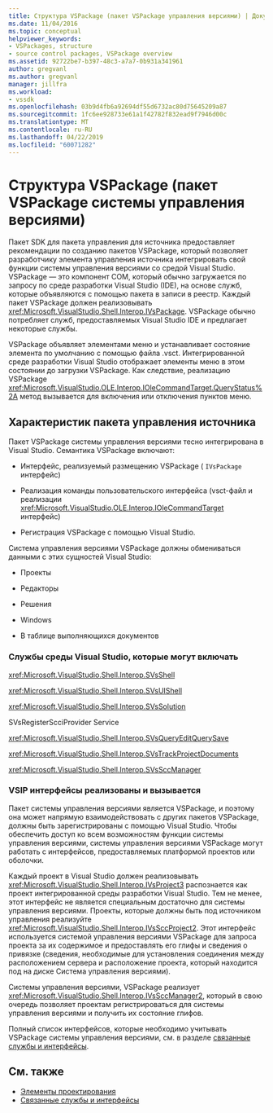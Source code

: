 ```yaml
---
title: Структура VSPackage (пакет VSPackage управления версиями) | Документация Майкрософт
ms.date: 11/04/2016
ms.topic: conceptual
helpviewer_keywords:
- VSPackages, structure
- source control packages, VSPackage overview
ms.assetid: 92722be7-b397-48c3-a7a7-0b931a341961
author: gregvanl
ms.author: gregvanl
manager: jillfra
ms.workload:
- vssdk
ms.openlocfilehash: 03b9d4fb6a92694df55d6732ac80d75645209a87
ms.sourcegitcommit: 1fc6ee928733e61a1f42782f832ead9f7946d00c
ms.translationtype: MT
ms.contentlocale: ru-RU
ms.lasthandoff: 04/22/2019
ms.locfileid: "60071282"
---
```

# <a name="vspackage-structure-source-control-vspackage"></a>Структура VSPackage (пакет VSPackage системы управления версиями)

Пакет SDK для пакета управления для источника предоставляет рекомендации по созданию пакетов VSPackage, который позволяет разработчику элемента управления источника интегрировать свой функции системы управления версиями со средой Visual Studio. VSPackage — это компонент COM, который обычно загружается по запросу по среде разработки Visual Studio (IDE), на основе служб, которые объявляются с помощью пакета в записи в реестр. Каждый пакет VSPackage должен реализовывать <xref:Microsoft.VisualStudio.Shell.Interop.IVsPackage>. VSPackage обычно потребляет служб, предоставляемых Visual Studio IDE и предлагает некоторые службы.

VSPackage объявляет элементами меню и устанавливает состояние элемента по умолчанию с помощью файла .vsct. Интегрированной среде разработки Visual Studio отображает элементы меню в этом состоянии до загрузки VSPackage. Как следствие, реализацию VSPackage <xref:Microsoft.VisualStudio.OLE.Interop.IOleCommandTarget.QueryStatus%2A> метод вызывается для включения или отключения пунктов меню.

## <a name="source-control-package-characteristics"></a>Характеристик пакета управления источника

Пакет VSPackage системы управления версиями тесно интегрирована в Visual Studio. Семантика VSPackage включают:

- Интерфейс, реализуемый размещению VSPackage ( `IVsPackage` интерфейс)

- Реализация команды пользовательского интерфейса (vsct-файл и реализации <xref:Microsoft.VisualStudio.OLE.Interop.IOleCommandTarget> интерфейс)

- Регистрация VSPackage с помощью Visual Studio.

Система управления версиями VSPackage должны обмениваться данными с этих сущностей Visual Studio:

- Проекты

- Редакторы

- Решения

- Windows

- В таблице выполняющихся документов

### <a name="visual-studio-environment-services-that-may-be-consumed"></a>Службы среды Visual Studio, которые могут включать

<xref:Microsoft.VisualStudio.Shell.Interop.SVsShell>

<xref:Microsoft.VisualStudio.Shell.Interop.SVsUIShell>

<xref:Microsoft.VisualStudio.Shell.Interop.SVsSolution>

SVsRegisterScciProvider Service

<xref:Microsoft.VisualStudio.Shell.Interop.SVsQueryEditQuerySave>

<xref:Microsoft.VisualStudio.Shell.Interop.SVsTrackProjectDocuments>

<xref:Microsoft.VisualStudio.Shell.Interop.SVsSccManager>

### <a name="vsip-interfaces-implemented-and-called"></a>VSIP интерфейсы реализованы и вызывается

Пакет системы управления версиями является VSPackage, и поэтому она может напрямую взаимодействовать с других пакетов VSPackage, должны быть зарегистрированы с помощью Visual Studio. Чтобы обеспечить доступ ко всем возможностям функции системы управления версиями, системы управления версиями VSPackage могут работать с интерфейсов, предоставляемых платформой проектов или оболочки.

Каждый проект в Visual Studio должен реализовывать <xref:Microsoft.VisualStudio.Shell.Interop.IVsProject3> распознается как проект интегрированной среды разработки Visual Studio. Тем не менее, этот интерфейс не является специальным достаточно для системы управления версиями. Проекты, которые должны быть под источником управления реализуйте <xref:Microsoft.VisualStudio.Shell.Interop.IVsSccProject2>. Этот интерфейс используется системой управления версиями VSPackage для запроса проекта за их содержимое и предоставлять его глифы и сведения о привязке (сведения, необходимые для установления соединения между расположением сервера и расположение проекта, который находится под на диске Система управления версиями).

Системы управления версиями, VSPackage реализует <xref:Microsoft.VisualStudio.Shell.Interop.IVsSccManager2>, который в свою очередь позволяет проектам регистрироваться для системы управления версиями и получить их состояние глифов.

Полный список интерфейсов, которые необходимо учитывать VSPackage системы управления версиями, см. в разделе [связанные службы и интерфейсы](../../extensibility/internals/related-services-and-interfaces-source-control-vspackage.md).

## <a name="see-also"></a>См. также

- [Элементы проектирования](../../extensibility/internals/source-control-vspackage-design-elements.md)
- [Связанные службы и интерфейсы](../../extensibility/internals/related-services-and-interfaces-source-control-vspackage.md)